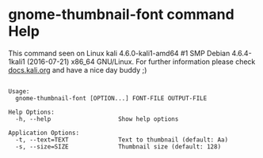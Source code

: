 # gnome-thumbnail-font command Help
 
 This command seen on Linux kali 4.6.0-kali1-amd64 #1 SMP Debian 4.6.4-1kali1 (2016-07-21) x86_64 GNU/Linux. For further information please check [docs.kali.org](docs.kali.org) and have a nice day buddy ;) 

~~~

Usage:
  gnome-thumbnail-font [OPTION...] FONT-FILE OUTPUT-FILE

Help Options:
  -h, --help                   Show help options

Application Options:
  -t, --text=TEXT              Text to thumbnail (default: Aa)
  -s, --size=SIZE              Thumbnail size (default: 128)


~~~
